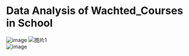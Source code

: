 # Data Analysis of Wachted_Courses in School	
![image](https://github.com/YxiongZ0731/DataAnalysis/assets/158999829/5efe9fd3-b804-43d7-b1eb-65af241379fd)
![图片1](https://github.com/YxiongZ0731/DataAnalysis/assets/158999829/00d19aac-921e-455b-9e87-c19db7f677f7)												
![image](https://github.com/YxiongZ0731/DataAnalysis/assets/158999829/05bbc258-4aff-494d-b1a3-b787bfd873c2)


